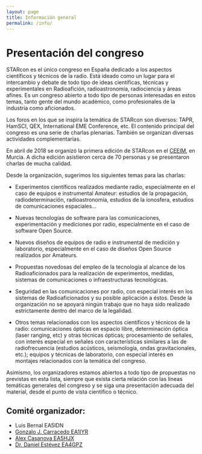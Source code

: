 ```yaml
---
layout: page
title: Información general
permalink: /info/
---
```


# Presentación del congreso

STARcon es el único congreso en España dedicado a los aspectos científicos y
técnicos de la radio. Está ideado como un lugar para el intercambio y debate de
todo tipo de ideas científicas, técnicas y experimentales en Radioafición,
radioastronomía, radiociencia y áreas afines. Es un congreso abierto a todo tipo
de personas interesadas en estos temas, tanto gente del mundo académico, como
profesionales de la industria como aficionados.

Los foros en los que se inspira la temática de STARcon son diversos: TAPR,
HamSCI, QEX, International EME Conference, etc. El contenido principal del
congreso es una serie de charlas plenarias. También se organizan diversas
actividades complementarias.

En abril de 2018 se organizó la primera edición de STARcon en el
[CEEIM](https://www.ceeim.es/), en Murcia. A dicha edición asistieron cerca de
70 personas y se presentaron charlas de mucha calidad.

Desde la organización, sugerimos los siguientes temas para las charlas:

* Experimentos científicos realizados mediante radio, especialmente en el caso
  de equipos e instrumental Amateur: estudios de la propagación,
  radiodeterminación, radioastronomía, estudios de la ionosfera, estudios de
  comunicaciones espaciales…

* Nuevas tecnologías de software para las comunicaciones, experimentación y
  mediciones por radio, especialmente en el caso de software Open Source.

* Nuevos diseños de equipos de radio e instrumental de medición y laboratorio,
  especialmente en el caso de diseños Open Source realizados por Amateurs.

* Propuestas novedosas del empleo de la tecnología al alcance de los
  Radioaficionados para la realización de experimentos, medidas, sistemas de
  comunicaciones o infraestructuras tecnológicas.

* Seguridad en las comunicaciones por radio, con especial interés en los
  sistemas de Radioaficionados y su posible aplicación a éstos. Desde la
  organización no se apoyará ningún trabajo que no haya sido realizado
  estrictamente dentro del marco de la legalidad.

* Otros temas relacionados con los aspectos científicos y técnicos de la radio:
  comunicaciones ópticas en espacio libre, determinación óptica (laser ranging,
  etc) y otras técnicas ópticas; procesamiento de señales, con interés especial
  en señales con características similares a las de radiofrecuencia (estudios
  acústicos, seismología, ondas gravitacionales, etc.); equipos y técnicas de
  laboratorio, con especial interés en montajes relacionados con la temática del
  congreso.

Asimismo, los organizadores estamos abiertos a todo tipo de propuestas no
previstas en esta lista, siempre que exista cierta relación con las líneas
temáticas generales del congreso y se siga una presentación adecuada del
material, desde el punto de vista científico o técnico.

## Comité organizador:

* Luis Bernal EA5IDN
* [Gonzalo J. Carracedo EA1IYR](http://www.actinid.org/)
* [Alex Casanova EA5HJX](https://digimodes.wordpress.com/)
* [Dr. Daniel Estévez EA4GPZ](https://destevez.net/)
